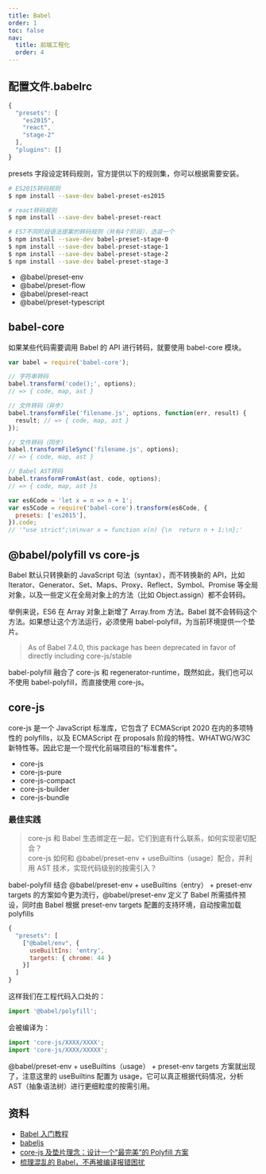 ```yaml
---
title: Babel
order: 1
toc: false
nav:
  title: 前端工程化
  order: 4
---
```


## 配置文件.babelrc

```js
{
  "presets": [
    "es2015",
    "react",
    "stage-2"
  ],
  "plugins": []
}
```

presets 字段设定转码规则，官方提供以下的规则集，你可以根据需要安装。

```bash
# ES2015转码规则
$ npm install --save-dev babel-preset-es2015

# react转码规则
$ npm install --save-dev babel-preset-react

# ES7不同阶段语法提案的转码规则（共有4个阶段），选装一个
$ npm install --save-dev babel-preset-stage-0
$ npm install --save-dev babel-preset-stage-1
$ npm install --save-dev babel-preset-stage-2
$ npm install --save-dev babel-preset-stage-3
```

- @babel/preset-env
- @babel/preset-flow
- @babel/preset-react
- @babel/preset-typescript

## babel-core

如果某些代码需要调用 Babel 的 API 进行转码，就要使用 babel-core 模块。

```js
var babel = require('babel-core');

// 字符串转码
babel.transform('code();', options);
// => { code, map, ast }

// 文件转码（异步）
babel.transformFile('filename.js', options, function(err, result) {
  result; // => { code, map, ast }
});

// 文件转码（同步）
babel.transformFileSync('filename.js', options);
// => { code, map, ast }

// Babel AST转码
babel.transformFromAst(ast, code, options);
// => { code, map, ast }s
```

```js
var es6Code = 'let x = n => n + 1';
var es5Code = require('babel-core').transform(es6Code, {
  presets: ['es2015'],
}).code;
// '"use strict";\n\nvar x = function x(n) {\n  return n + 1;\n};'
```

## @babel/polyfill vs core-js

Babel 默认只转换新的 JavaScript 句法（syntax），而不转换新的 API，比如 Iterator、Generator、Set、Maps、Proxy、Reflect、Symbol、Promise 等全局对象，以及一些定义在全局对象上的方法（比如 Object.assign）都不会转码。

举例来说，ES6 在 Array 对象上新增了 Array.from 方法。Babel 就不会转码这个方法。如果想让这个方法运行，必须使用 babel-polyfill，为当前环境提供一个垫片。

> As of Babel 7.4.0, this package has been deprecated in favor of directly including core-js/stable

babel-polyfill 融合了 core-js 和 regenerator-runtime，既然如此，我们也可以不使用 babel-polyfill，而直接使用 core-js。

## core-js

core-js 是一个 JavaScript 标准库，它包含了 ECMAScript 2020 在内的多项特性的 polyfills，以及 ECMAScript 在 proposals 阶段的特性、WHATWG/W3C 新特性等。因此它是一个现代化前端项目的“标准套件”。

- core-js
- core-js-pure
- core-js-compact
- core-js-builder
- core-js-bundle

### 最佳实践

> core-js 和 Babel 生态绑定在一起，它们到底有什么联系，如何实现密切配合？  
> core-js 如何和 @babel/preset-env + useBuiltins（usage）配合，并利用 AST 技术，实现代码级别的按需引入？

babel-polyfill 结合 @babel/preset-env + useBuiltins（entry） + preset-env targets 的方案如今更为流行，@babel/preset-env 定义了 Babel 所需插件预设，同时由 Babel 根据 preset-env targets 配置的支持环境，自动按需加载 polyfills

```js
{
  "presets": [
    ["@babel/env", {
      useBuiltIns: 'entry',
      targets: { chrome: 44 }
    }]
  ]
}
```

这样我们在工程代码入口处的：

```js
import '@babel/polyfill';
```

会被编译为：

```js
import 'core-js/XXXX/XXXX';
import 'core-js/XXXX/XXXXX';
```

@babel/preset-env + useBuiltins（usage） + preset-env targets 方案就出现了，注意这里的 useBuiltins 配置为 usage，它可以真正根据代码情况，分析 AST（抽象语法树）进行更细粒度的按需引用。

## 资料

- [Babel 入门教程](http://www.ruanyifeng.com/blog/2016/01/babel.html)
- [babeljs](https://babeljs.io/docs/en/)
- [core-js 及垫片理念：设计一个“最完美”的 Polyfill 方案](https://kaiwu.lagou.com/course/courseInfo.htm?courseId=584#/detail/pc?id=5911)
- [梳理混乱的 Babel，不再被编译报错困扰](https://kaiwu.lagou.com/course/courseInfo.htm?courseId=584#/detail/pc?id=5912)
